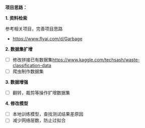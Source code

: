 **项目思路：**

**1. 资料检索**

参考相关项目，完善项目思路

- <https://www.flyai.com/d/Garbage>

**2. 数据集扩增**

- [ ] 修改拼接已有数据集<https://www.kaggle.com/techsash/waste-classification-data>
- [ ] 爬虫制作数据集

**3. 数据增强**

- [ ] 翻转，裁剪等操作扩增数据集

**4. 修改模型**

- [ ] 本地训练模型，查找测试结果差原因
- [ ] 减少网络层数，防止过拟合
